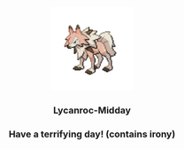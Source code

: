 <p align="center">
    <img src="https://raw.githubusercontent.com/PokeAPI/sprites/master/sprites/pokemon/745.png" width="150" height="150">
</p>
<h3 align="center"> <b>Lycanroc-Midday</b></h3>
<h3 align="center">Have a terrifying day! (contains irony)</h3>
